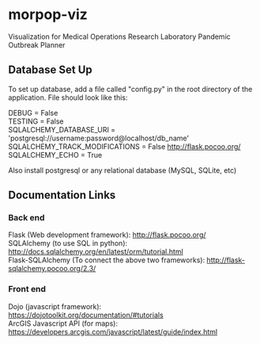 # morpop-viz
Visualization for Medical Operations Research Laboratory Pandemic Outbreak Planner

## Database Set Up

To set up database, add a file called "config.py" in the root directory of the application. File should look like this:

DEBUG = False  
TESTING = False  
SQLALCHEMY_DATABASE_URI = 'postgresql://username:password@localhost/db_name'  
SQLALCHEMY_TRACK_MODIFICATIONS = False  http://flask.pocoo.org/
SQLALCHEMY_ECHO = True  

Also install postgresql or any relational database (MySQL, SQLite, etc)

## Documentation Links
### Back end
Flask (Web development framework): http://flask.pocoo.org/  
SQLAlchemy (to use SQL in python): http://docs.sqlalchemy.org/en/latest/orm/tutorial.html  
Flask-SQLAlchemy (To connect the above two frameworks): http://flask-sqlalchemy.pocoo.org/2.3/  

### Front end
Dojo (javascript framework): https://dojotoolkit.org/documentation/#tutorials  
ArcGIS Javascript API (for maps): https://developers.arcgis.com/javascript/latest/guide/index.html  


